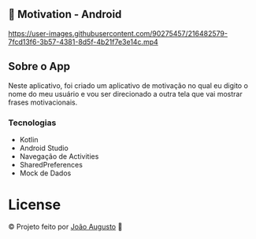 ## :rocket: Motivation - Android

https://user-images.githubusercontent.com/90275457/216482579-7fcd13f6-3b57-4381-8d5f-4b21f7e3e14c.mp4

## Sobre o App
Neste aplicativo, foi criado um aplicativo de motivação no qual eu digito o nome do meu usuário e vou ser direcionado a outra tela que vai mostrar frases motivacionais.

### Tecnologias
- Kotlin
- Android Studio
- Navegação de Activities
- SharedPreferences
- Mock de Dados

# License
© Projeto feito por [João Augusto](https://www.linkedin.com/in/joaoaugustodevjs/) 🤝
